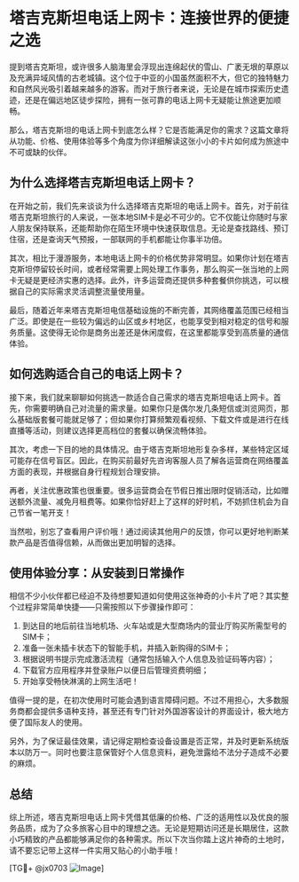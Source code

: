 # 塔吉克斯坦电话上网卡：连接世界的便捷之选

提到塔吉克斯坦，或许很多人脑海里会浮现出连绵起伏的雪山、广袤无垠的草原以及充满异域风情的古老城镇。这个位于中亚的小国虽然面积不大，但它的独特魅力和自然风光吸引着越来越多的游客。而对于旅行者来说，无论是在城市探索历史遗迹，还是在偏远地区徒步探险，拥有一张可靠的电话上网卡无疑能让旅途更加顺畅。

那么，塔吉克斯坦的电话上网卡到底怎么样？它是否能满足你的需求？这篇文章将从功能、价格、使用体验等多个角度为你详细解读这张小小的卡片如何成为旅途中不可或缺的伙伴。

## 为什么选择塔吉克斯坦电话上网卡？

在开始之前，我们先来谈谈为什么选择塔吉克斯坦的电话上网卡。首先，对于前往塔吉克斯坦旅行的人来说，一张本地SIM卡是必不可少的。它不仅能让你随时与家人朋友保持联系，还能帮助你在陌生环境中快速获取信息。无论是查找路线、预订住宿，还是查询天气预报，一部联网的手机都能让你事半功倍。

其次，相比于漫游服务，本地电话上网卡的价格优势非常明显。如果你计划在塔吉克斯坦停留较长时间，或者经常需要上网处理工作事务，那么购买一张当地的上网卡无疑是更经济实惠的选择。此外，许多运营商还提供多种套餐供你挑选，可以根据自己的实际需求灵活调整流量使用量。

最后，随着近年来塔吉克斯坦电信基础设施的不断完善，其网络覆盖范围已经相当广泛。即使是在一些较为偏远的山区或乡村地区，也能享受到相对稳定的信号和服务质量。这使得无论你是商务出差还是休闲度假，在这里都能享受到高质量的通信体验。

## 如何选购适合自己的电话上网卡？

接下来，我们就来聊聊如何挑选一款适合自己需求的塔吉克斯坦电话上网卡。首先，你需要明确自己对流量的需求量。如果你只是偶尔发几条短信或浏览网页，那么基础版套餐可能就足够了；但如果你打算频繁观看视频、下载文件或是进行在线直播等活动，则建议选择更高档位的套餐以确保流畅体验。

其次，考虑一下目的地的具体情况。由于塔吉克斯坦地形复杂多样，某些特定区域可能存在信号盲区。因此，在购买前最好先咨询客服人员了解各运营商在网络覆盖方面的表现，并根据自身行程规划合理安排。

再者，关注优惠政策也很重要。很多运营商会在节假日推出限时促销活动，比如赠送额外流量、减免月租费等。如果你恰好赶上了这样的好时机，不妨抓住机会为自己节省一笔开支！

当然啦，别忘了查看用户评价哦！通过阅读其他用户的反馈，你可以更好地判断某款产品是否值得信赖，从而做出更加明智的选择。

## 使用体验分享：从安装到日常操作

相信不少小伙伴都已经迫不及待想要知道如何使用这张神奇的小卡片了吧？其实整个过程非常简单快捷——只需按照以下步骤操作即可：

1. 到达目的地后前往当地机场、火车站或是大型商场内的营业厅购买所需型号的SIM卡；
2. 准备一张未插卡状态下的智能手机，并插入新购得的SIM卡；
3. 根据说明书提示完成激活流程（通常包括输入个人信息及验证码等内容）；
4. 下载官方应用程序并登录账户以便日后管理资费明细；
5. 开始享受畅快淋漓的上网生活吧！

值得一提的是，在初次使用时可能会遇到语言障碍问题。不过不用担心，大多数服务商都会提供多语种支持，甚至还有专门针对外国游客设计的界面设计，极大地方便了国际友人的使用。

另外，为了保证最佳效果，请记得定期检查设备设置是否正常，并及时更新系统版本以防万一。同时也要注意保管好个人信息资料，避免泄露给不法分子造成不必要的麻烦。

## 总结

综上所述，塔吉克斯坦电话上网卡凭借其低廉的价格、广泛的适用性以及优良的服务品质，成为了众多旅客心目中的理想之选。无论是短期访问还是长期居住，这款小巧精致的产品都能够满足你的各种需求。所以下次当你踏上这片神奇的土地时，请不要忘记带上这样一件实用又贴心的小助手哦！

[TG💪+ @jx0703 ![Image](https://github.com/user-attachments/assets/dbca1d08-cadb-493c-b0ec-ad6f7a83f270)]